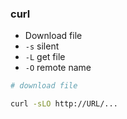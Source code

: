### curl
- Download file
- `-s` silent
- `-L` get file
- `-O` remote name
```sh
# download file

curl -sLO http://URL/...
```
